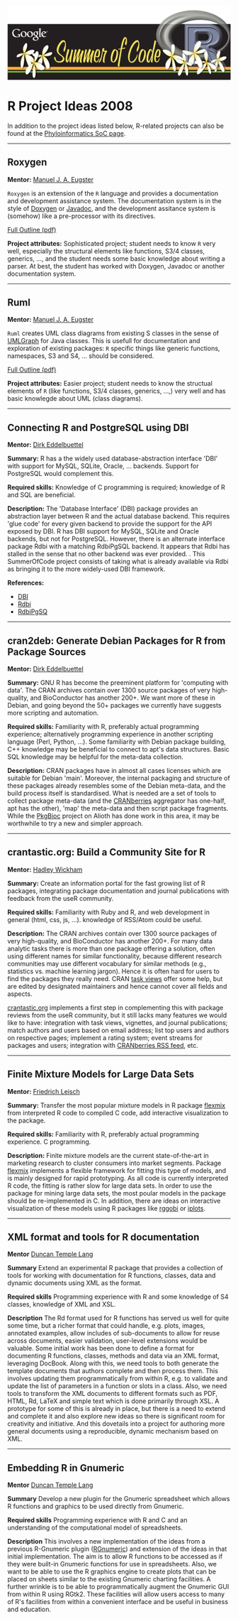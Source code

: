 <div align="center">

![GSoC 2008 logo](RSoC2.jpg)

</div>

# R Project Ideas 2008

In addition to the project ideas listed below, R-related projects can also be found at the [Phyloinformatics SoC page](http://phyloinformatics.net/Phyloinformatics_Summer_of_Code_2008).

------------------------------------------------------------------------

## Roxygen

**Mentor:** [Manuel J. A. Eugster](http://www.statistik.lmu.de/~eugster/)

`Roxygen` is an extension of the `R` language and provides a documentation and development assistance system. The documentation system is in the style of [Doxygen](http://www.stack.nl/~dimitri/doxygen/) or [Javadoc](http://java.sun.com/j2se/javadoc/), and the development assitance system is (somehow) like a pre-processor with its directives.

[Full Outline (pdf)](Roxygen.pdf)

**Project attributes:** Sophisticated project; student needs to know `R` very well, especially the structural elements like functions, S3/4 classes, generics, ..., and the student needs some basic knowledge about writing a parser. At best, the student has worked with Doxygen, Javadoc or another documentation system.

------------------------------------------------------------------------

## Ruml

**Mentor:** [Manuel J. A. Eugster](http://www.statistik.lmu.de/~eugster/)

`Ruml` creates UML class diagrams from existing S classes in the sense of [UMLGraph](http://www.umlgraph.org/) for Java classes. This is usefull for documentation and exploration of existing packages: `R` specific things like generic functions, namespaces, S3 and S4, ... should be considered.

[Full Outline (pdf)](Ruml.pdf)

**Project attributes:** Easier project; student needs to know the structual elements of `R` (like functions, S3/4 classes, generics, ...,) very well and has basic knowlegde about UML (class diagrams).

------------------------------------------------------------------------

## Connecting R and PostgreSQL using DBI

**Mentor:** [Dirk Eddelbuettel](http://dirk.eddelbuettel.com)

**Summary:** R has a the widely used database-abstraction interface 'DBI' with support for MySQL, SQLite, Oracle, ... backends. Support for PostgreSQL would complement this.

**Required skills:** Knowledge of C programming is required; knowledge of R and SQL are beneficial.

**Description:** The 'Database Interface' (DBI) package provides an abstraction layer between R and the actual database backend. This requires 'glue code' for every given backend to provide the support for the API exposed by DBI. R has DBI support for MySQL, SQLite and Oracle backends, but not for PostgreSQL. However, there is an alternate interface package Rdbi with a matching RdbiPgSQL backend. It appears that Rdbi has stalled in the sense that no other backend was ever provided. . This SummerOfCode project consists of taking what is already available via Rdbi as bringing it to the more widely-used DBI framework.

**References:**

-   [DBI](http://cran.r-project.org/web/packages/DBI/index.html)
-   [Rdbi](http://www.bioconductor.org/packages/bioc/html/Rdbi.html)
-   [RdbiPgSQ](http://www.bioconductor.org/packages/bioc/html/RdbiPgSQL.html)

------------------------------------------------------------------------

## cran2deb: Generate Debian Packages for R from Package Sources

**Mentor:** [Dirk Eddelbuettel](http://dirk.eddelbuettel.com)

**Summary:** GNU R has become the preeminent platform for 'computing with data'. The CRAN archives contain over 1300 source packages of very high-quality, and BioConductor has another 200+. We want more of these in Debian, and going beyond the 50+ packages we currently have suggests more scripting and automation.

**Required skills:** Familiarity with R, preferably actual programming experience; alternatively programming experience in another scripting language (Perl, Python, ...). Some familiarity with Debian package building, C++ knowledge may be beneficial to connect to apt's data structures. Basic SQL knowledge may be helpful for the meta-data collection.

**Description:** CRAN packages have in almost all cases licenses which are suitable for Debian 'main'. Moreover, the internal packaging and structure of these packages already resembles some of the Debian meta-data, and the build process itself is standardised. What is needed are a set of tools to collect package meta-data (and the [CRANberries](http://dirk.eddelbuettel.com/cranberries/index.html) aggregator has one-half, apt has the other), 'map' the meta-data and then script package fragments. While the [PkgBioc](http://wiki.debian.org/AliothPkgBioc) project on Alioth has done work in this area, it may be worthwhile to try a new and simpler approach.

------------------------------------------------------------------------

## crantastic.org: Build a Community Site for R

**Mentor:** [Hadley Wickham](http://had.co.nz)

**Summary:** Create an information portal for the fast growing list of R packages, integrating package documentation and journal publications with feedback from the useR community.

**Required skills:** Familiarity with Ruby and R, and web development in general (html, css, js, ...). knowledge of RSS/Atom could be useful.

**Description:** The CRAN archives contain over 1300 source packages of very high-quality, and BioConductor has another 200+. For many data analytic tasks there is more than one package offering a solution, often using different names for similar functionality, because different research communities may use different vocabulary for similar methods (e.g., statistics vs. machine learning jargon). Hence it is often hard for users to find the packages they really need. CRAN [task views](http://cran.r-project.org/web/views/) offer some help, but are edited by designated maintainers and hence cannot cover all fields and aspects.

[crantastic.org](http://crantastic.org) implements a first step in complementing this with package reviews from the useR community, but it still lacks many features we would like to have: integration with task views, vignettes, and journal publications; match authors and users based on email address; list top users and authors on respective pages; implement a rating system; event streams for packages and users; integration with [CRANberries RSS feed](http://dirk.eddelbuettel.com/cranberries/index.rss), etc.

------------------------------------------------------------------------

## Finite Mixture Models for Large Data Sets

**Mentor:** [Friedrich Leisch](http://www.statistik.lmu.de/~leisch/)

**Summary:** Transfer the most popular mixture models in R package [flexmix](http://cran.R-project.org/package=flexmix) from interpreted R code to compiled C code, add interactive visualization to the package.

**Required skills:** Familiarity with R, preferably actual programming experience. C programming.

**Description:** Finite mixture models are the current state-of-the-art in marketing research to cluster consumers into market segments. Package [flexmix](http://cran.R-project.org/package=flexmix) implements a flexible framework for fitting this type of models, and is mainly designed for rapid prototyping. As all code is currently interpreted R code, the fitting is rather slow for large data sets. In order to use the package for mining large data sets, the most poular models in the package should be re-implemented in C. In addition, there are ideas on interactive visualization of these models using R packages like [rggobi](http://cran.R-project.org/package=rggobi) or [iplots](http://cran.R-project.org/package=iplots).

------------------------------------------------------------------------

## XML format and tools for R documentation

**Mentor** [Duncan Temple Lang](http://www.stat.ucdavis.edu/~duncan)

**Summary** Extend an experimental R package that provides a collection of tools for working with documentation for R functions, classes, data and dynamic documents using XML as the format.

**Required skills** Programming experience with R and some knowledge of S4 classes, knowledge of XML and XSL.

**Description** The Rd format used for R functions has served us well for quite some time, but a richer format that could handle, e.g. plots, images, annotated examples, allow includes of sub-documents to allow for reuse across documents, easier validation, user-level extensions would be valuable. Some initial work has been done to define a format for documenting R functions, classes, methods and data via an XML format, leveraging DocBook. Along with this, we need tools to both generate the template documents that authors complete and then process them. This involves updating them programmatically from within R, e.g. to validate and update the list of parameters in a function or slots in a class. Also, we need tools to transform the XML documents to different formats such as PDF, HTML, Rd, LaTeX and simple text which is done primarily through XSL. A prototype for some of this is already in place, but there is a need to extend and complete it and also explore new ideas so there is significant room for creativity and initiative. And this dovetails into a project for authoring more general documents using a reproducible, dynamic mechanism based on XML.

------------------------------------------------------------------------

## Embedding R in Gnumeric

**Mentor** [Duncan Temple Lang](http://www.stat.ucdavis.edu/~duncan)

**Summary** Develop a new plugin for the Gnumeric spreadsheet which allows R functions and graphics to be used directly from Gnumeric.

**Required skills** Programming experience with R and C and an understanding of the computational model of spreadsheets.

**Description** This involves a new implementation of the ideas from a previous R-Gnumeric plugin ([RGnumeric](http://www.omegahat.org/RGnumeric)) and extension of the ideas in that initial implementation. The aim is to allow R functions to be accessed as if they were built-in Gnumeric functions for use in spreadsheets. Also, we want to be able to use the R graphics engine to create plots that can be placed on sheets similar to the existing Gnumeric charting facilities. A further wrinkle is to be able to programmatically augment the Gnumeric GUI from within R using RGtk2. These facilities will allow users access to many of R's facilities from within a convenient interface and be useful in business and education.

